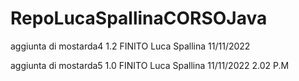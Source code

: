 # RepoLucaSpallinaCORSOJava

aggiunta di mostarda4 1.2  FINITO  Luca Spallina 11/11/2022

aggiunta di mostarda5 1.0 FINITO  Luca Spallina 11/11/2022  2.02 P.M
